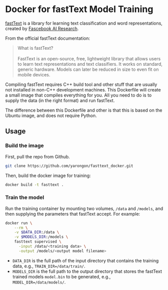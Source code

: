 # Docker for fastText Model Training

[fastText](https://fasttext.cc/) is a library for learning text classification and word representations,
created by [Fascebook AI Research](https://research.fb.com/category/facebook-ai-research/).

From the official fastText documentation:
> What is fastText?\
\
FastText is an open-source, free, lightweight library that allows users to learn text representations and text classifiers. It works on standard, generic hardware. Models can later be reduced in size to even fit on mobile devices.

Compiling fastText requires C++ build tool and other stuff that are usually not installed in non-C++ development machines.
This Dockerfile will create a small image that compiles everything for you.
All you need to do is to supply the data (in the right format) and run fastText.

The difference between this Dockerfile and other is that this is based on the Ubuntu image, and does not require Python.

## Usage

### Build the image
First, pull the repo from Github.
```sh
git clone https://github.com/yarongon/fasttext_docker.git
```

Then, build the docker image for training:
```sh
docker build -t fasttext .
```

### Train the model
Run the training container by mounting two volumes, `/data` and `/models`, and then supplying the parameters that fastText accept. For example:
```sh
docker run \
    --rm \
    -v $DATA_DIR:/data \
    -v $MODELS_DIR:/models \
    fasttext supervised \
      -input /data/<training data> \
      -output /models/<output model filename>
```

* `DATA_DIR` is the full path of the input directory that contains the training data, e.g., `TRAIN_DIR=/data/train/`.
* `MODELS_DIR` is the full path to the output directory that stores the fastText trained models `model.bin` to be generated, e.g., `MODEL_DIR=/data/models/`.
